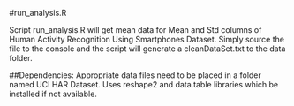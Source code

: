 #run_analysis.R

Script run_analysis.R will get mean data for Mean and Std columns of Human Activity Recognition Using Smartphones Dataset. 
Simply source the file to the console and the script will generate a cleanDataSet.txt to the data folder.

##Dependencies:
Appropriate data files need to be placed in a folder named UCI HAR Dataset.
Uses reshape2 and data.table libraries which be installed if not available.